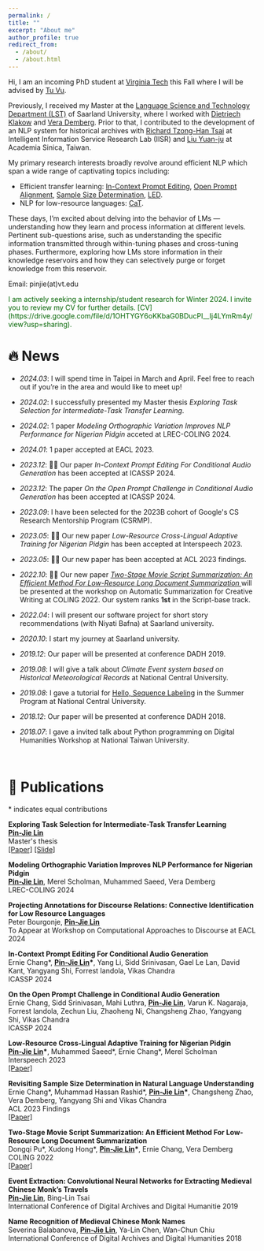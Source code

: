 ```yaml
---
permalink: /
title: ""
excerpt: "About me"
author_profile: true
redirect_from: 
  - /about/
  - /about.html
---
```


Hi, I am an incoming PhD student at [Virginia Tech](https://cs.vt.edu/) this Fall where I will be advised by [Tu Vu](https://tuvllms.github.io/). 

Previously, I received my Master at the [Language Science and Technology Department (LST)](https://www.uni-saarland.de/en/department/lst/research.html) of Saarland University, where I worked with [Dietriech Klakow](https://www.lsv.uni-saarland.de/people/dietrich-klakow/) and [Vera Demberg](https://www.uni-saarland.de/lehrstuhl/demberg/members/verademberg.html). Prior to that, I contributed to the development of an NLP system for historical archives with [Richard Tzong-Han Tsai](https://scholar.google.com.tw/citations?user=iDz3gJ4AAAAJ&hl=zh-TW) at Intelligent Information Service Research Lab (IISR) and [Liu Yuan-ju](https://www.harvard-yenching.org/person/liu-yuan-ju/) at Academia Sinica, Taiwan. 

My primary research interests broadly revolve around efficient NLP which span a wide range of captivating topics including:

- Efficient transfer learning: [In-Context Prompt Editing](https://arxiv.org/abs/2311.00895), [Open Prompt Alignment](https://arxiv.org/abs/2311.00897), [Sample Size Determination](https://aclanthology.org/2023.findings-acl.419/), [LED](https://aclanthology.org/2022.creativesumm-1.9/).
- NLP for low-resource languages: [CaT](https://arxiv.org/abs/2307.00382).
<!-- - Semantic space for task information encoding: [IIT](https://drive.google.com/file/d/1cRGYOvBls695iaOWhuV_8bJoIKy1EUMy/view?usp=sharing). -->

These days, I’m excited about delving into the behavior of LMs — understanding how they learn and process information at different levels. Pertinent sub-questions arise, such as understanding the specific information transmitted through within-tuning phases and cross-tuning phases. Furthermore, exploring how LMs store information in their knowledge reservoirs and how they can selectively purge or forget knowledge from this reservoir.

Email: pinjie(at)vt.edu


<span style="color:darkgreen">
I am actively seeking a internship/student research for Winter 2024. I invite you to review my CV for further details. [CV](https://drive.google.com/file/d/1OHTYGY6oKKbaG0BDucPI__Ij4LYmRm4y/view?usp=sharing).</span>

<br />

# 🔥 News
- *2024.03*: I will spend time in Taipei in March and April. Feel free to reach out if you’re in the area and would like to meet up! 
- *2024.02*: I successfully presented my Master thesis *Exploring Task Selection for Intermediate-Task Transfer Learning*.
- *2024.02*: 1 paper *Modeling Orthographic Variation Improves NLP Performance for Nigerian Pidgin* acceted at LREC-COLING 2024.
- *2024.01*: 1 paper accepted at EACL 2023.

- *2023.12*: 🎉😊 Our paper *In-Context Prompt Editing For Conditional Audio Generation* has been accepted at ICASSP 2024.
- *2023.12*: The paper *On the Open Prompt Challenge in Conditional Audio Generation* has been accepted at ICASSP 2024.
- *2023.09*: I have been selected for the 2023B cohort of Google's CS Research Mentorship Program (CSRMP).
- *2023.05*: 🎉🥰 Our new paper *Low-Resource Cross-Lingual Adaptive Training for Nigerian Pidgin* has been accepted at Interspeech 2023.
- *2023.05*: 🎉🎉 Our new paper has been accepted at ACL 2023 findings. 

- *2022.10*: 🎉🎉 Our new paper *[Two-Stage Movie Script Summarization: An Efficient Method For Low-Resource Long Document Summarization
](https://aclanthology.org/2022.creativesumm-1.9)* will be presented at the workshop on Automatic Summarization for Creative Writing at COLING 2022. Our system ranks **1st** in the Script-base track.
- *2022.04*: I will present our software project for short story recommendations (with Niyati Bafna) at Saarland university. 

- *2020.10*: I start my journey at Saarland university.

- *2019.12*: Our paper will be presented at conference DADH 2019. 
- *2019.08*: I will give a talk about *Climate Event system based on Historical Meteorological Records* at National Central University.
- *2019.08*: I gave a tutorial for [Hello, Sequence Labeling](https://docs.google.com/presentation/d/1jdZOhs8woyt4G0nYonhlUoFmsCGW_udfGYcsA3--Axw/edit?usp=sharing) in the Summer Program at National Central University.

- *2018.12*: Our paper will be presented at conference DADH 2018. 
- *2018.07*: I gave a invited talk about Python programming on Digital Humanities Workshop at National Taiwan University.

<br />

# 📝 <a id="-Publications">Publications</a>

\* indicates equal contributions

**Exploring Task Selection for Intermediate-Task Transfer Learning** <br />
 **<ins>Pin-Jie Lin</ins>** <br /> 
Master's thesis <br />
[\[Paper\]](https://drive.google.com/file/d/1-5P8GKM2BTDTPQoAfXyS4UzDYeAhAZvy/view?usp=sharing) [\[Slide\]](https://drive.google.com/file/d/1hWJdDhLGZk0CN5QP4EZlBY-sOzmHkbmd/view?usp=sharing) <br />

**Modeling Orthographic Variation Improves NLP Performance for Nigerian Pidgin** <br />
**<ins>Pin-Jie Lin</ins>**, Merel Scholman, Muhammed Saeed, Vera Demberg <br />
LREC-COLING 2024 <br />

**Projecting Annotations for Discourse Relations: Connective Identification for Low Resource Languages** <br />
Peter Bourgonje, **<ins>Pin-Jie Lin</ins>** <br />
To Appear at Workshop on Computational Approaches to Discourse at EACL 2024 <br />

**In-Context Prompt Editing For Conditional Audio Generation** <br />
Ernie Chang\*, **<ins>Pin-Jie Lin</ins>\***, Yang Li, Sidd Srinivasan, Gael Le Lan, David Kant, Yangyang Shi, Forrest Iandola, Vikas Chandra <br /> 
ICASSP 2024 <br />

**On the Open Prompt Challenge in Conditional Audio Generation** <br />
Ernie Chang, Sidd Srinivasan, Mahi Luthra, **<ins>Pin-Jie Lin</ins>**, Varun K. Nagaraja, Forrest Iandola, Zechun Liu, Zhaoheng Ni, Changsheng Zhao, Yangyang Shi, Vikas Chandra <br />
ICASSP 2024 <br />

**Low-Resource Cross-Lingual Adaptive Training for Nigerian Pidgin** <br />
**<ins>Pin-Jie Lin</ins>\***, Muhammed Saeed\*, Ernie Chang\*, Merel Scholman <br /> 
Interspeech 2023 <br />
[\[Paper\]](https://www.isca-archive.org/interspeech_2023/lin23e_interspeech.html) <br />

**Revisiting Sample Size Determination in Natural Language Understanding** <br />
Ernie Chang\*, Muhammad Hassan Rashid\*, **<ins>Pin-Jie Lin</ins>\***, Changsheng Zhao, Vera Demberg, Yangyang Shi and Vikas Chandra <br />
ACL 2023 Findings <br />
[\[Paper\]](https://arxiv.org/abs/2307.00374) <br />

**Two-Stage Movie Script Summarization: An Efficient Method For Low-Resource Long Document Summarization** <br />
Dongqi Pu\*, Xudong Hong\*, **<ins>Pin-Jie Lin</ins>\***, Ernie Chang, Vera Demberg <br />
COLING 2022 <br />
[\[Paper\]](https://aclanthology.org/2022.creativesumm-1.9/) <br />

**Event Extraction: Convolutional Neural Networks for Extracting Medieval
Chinese Monk’s Travels**  <br />
**<ins>Pin-Jie Lin</ins>**, Bing-Lin Tsai <br />
International Conference of Digital Archives and Digital Humanitie 2019 <br />

**Name Recognition of Medieval Chinese
Monk Names** <br />
Severina Balabanova, **<ins>Pin-Jie Lin</ins>**, Ya-Lin Chen, Wan-Chun Chiu <br />
International Conference of Digital Archives and Digital Humanities 2018 <br />


